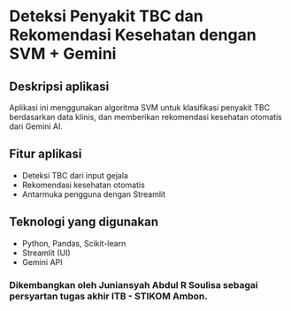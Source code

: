 # Deteksi Penyakit TBC dan Rekomendasi Kesehatan dengan SVM + Gemini

## Deskripsi aplikasi
Aplikasi ini menggunakan algoritma SVM untuk klasifikasi penyakit TBC berdasarkan data klinis, dan memberikan rekomendasi kesehatan otomatis dari Gemini AI.

## Fitur aplikasi
- Deteksi TBC dari input gejala
- Rekomendasi kesehatan otomatis
- Antarmuka pengguna dengan Streamlit

## Teknologi yang digunakan
- Python, Pandas, Scikit-learn
- Streamlit (UI)
- Gemini API

### Dikembangkan oleh Juniansyah Abdul R Soulisa sebagai persyartan tugas akhir ITB - STIKOM Ambon.
